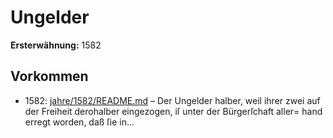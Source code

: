 # Ungelder

**Ersterwähnung:** 1582

## Vorkommen
- 1582: [jahre/1582/README.md](../jahre/1582/README.md) – Der Ungelder halber, weil ihrer zwei auf der Freiheit
derohalber eingezogen, iſ unter der Bürgerſchaft aller=
hand erregt worden, daß ſie in...
